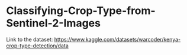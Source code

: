 # Classifying-Crop-Type-from-Sentinel-2-Images

Link to the dataset: https://www.kaggle.com/datasets/warcoder/kenya-crop-type-detection/data
